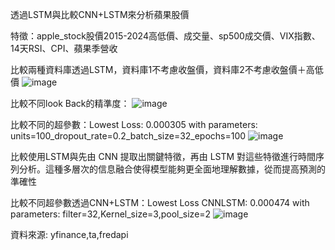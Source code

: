 透過LSTM與比較CNN+LSTM來分析蘋果股價

特徵：apple_stock股價2015-2024高低價、成交量、sp500成交價、VIX指數、14天RSI、CPI、蘋果季營收

比較兩種資料庫透過LSTM，資料庫1不考慮收盤價，資料庫2不考慮收盤價＋高低價
![image](https://github.com/user-attachments/assets/ffeae257-42cc-4ac5-98aa-fe210b9e9a77)

比較不同look Back的精準度：
![image](https://github.com/user-attachments/assets/10626163-0b91-4476-a554-826fa96b49ba)

比較不同的超參數：Lowest Loss: 0.000305 with parameters: units=100_dropout_rate=0.2_batch_size=32_epochs=100
![image](https://github.com/user-attachments/assets/07cfc50a-6574-442f-a5d6-88d51129b56c)

比較使用LSTM與先由 CNN 提取出關鍵特徵，再由 LSTM 對這些特徵進行時間序列分析。這種多層次的信息融合使得模型能夠更全面地理解數據，從而提高預測的準確性

比較不同超參數透過CNN+LSTM：Lowest Loss CNNLSTM: 0.000474 with parameters: filter=32,Kernel_size=3,pool_size=2
![image](https://github.com/user-attachments/assets/1262baa1-600e-4ed7-a5ce-bb00beb9d4db)



資料來源:
yfinance,ta,fredapi


